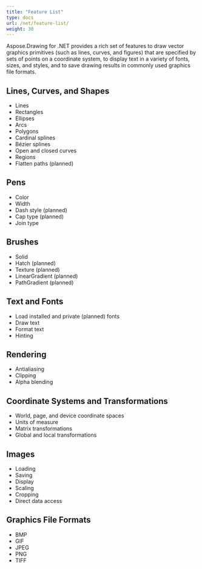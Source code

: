 ```yaml
---
title: "Feature List"
type: docs
url: /net/feature-list/
weight: 30
---
```


Aspose.Drawing for .NET provides a rich set of features to draw vector graphics primitives (such as lines, curves, and figures) that are specified by sets of points on a coordinate system, to display text in a variety of fonts, sizes, and styles, and to save drawing results in commonly used graphics file formats.
## **Lines, Curves, and Shapes**
- Lines
- Rectangles
- Ellipses
- Arcs
- Polygons
- Cardinal splines
- Bézier splines
- Open and closed curves
- Regions
- Flatten paths (planned)
## **Pens**
- Color
- Width
- Dash style (planned)
- Cap type (planned)
- Join type
## **Brushes**
- Solid
- Hatch (planned)
- Texture (planned)
- LinearGradient (planned)
- PathGradient (planned)
## **Text and Fonts**
- Load installed and private (planned) fonts
- Draw text
- Format text
- Hinting
## **Rendering**
- Antialiasing
- Clipping
- Alpha blending
## **Coordinate Systems and Transformations**
- World, page, and device coordinate spaces
- Units of measure
- Matrix transformations
- Global and local transformations
## **Images**
- Loading
- Saving
- Display
- Scaling
- Cropping
- Direct data access
## **Graphics File Formats**
- BMP
- GIF
- JPEG
- PNG
- TIFF
